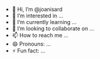 - 👋 Hi, I’m @joanisard
- 👀 I’m interested in ...
- 🌱 I’m currently learning ...
- 💞️ I’m looking to collaborate on ...
- 📫 How to reach me ...
- 😄 Pronouns: ...
- ⚡ Fun fact: ...

<!---
joanisard/joanisard is a ✨ special ✨ repository because its `README.md` (this file) appears on your GitHub profile.
You can click the Preview link to take a look at your changes.
--->
